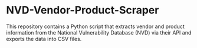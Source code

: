 # NVD-Vendor-Product-Scraper
This repository contains a Python script that extracts vendor and product information from the National Vulnerability Database (NVD) via their API and exports the data into CSV files.
